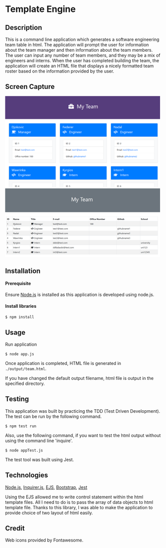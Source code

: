 # Template Engine 

## Description 
This is a command line application which generates a software engineering team table in html. The application will prompt the user for information about the team manager and then information about the team members. The user can input any number of team members, and they may be a mix of engineers and interns. When the user has completed building the team, the application will create an HTML file that displays a nicely formatted team roster based on the information provided by the user. 


## Screen Capture

<img src="screencapture.png" width="500px">


<img src="screencapture2.png" width="500px">


## Installation 
#### Prerequisite
Ensure [Node.js](https://nodejs.org) is installed as this application is developed using node.js. 

#### Install libraries 

```
$ npm install 
```

## Usage 
Run application  
```
$ node app.js 
```

Once application is completed, HTML file is generated in `./output/team.html`. 

If you have changed the default output filename, html file is output in the specified directory. 


## Testing 

This application was built by practicing the TDD (Test Driven Development). 
The test can be run by the following command. 

```
$ npm test run
```

Also, use the following command, if you want to test the html output without using the command line 'inquire'.

```
$ node appTest.js
```

The test tool was built using Jest.

## Technologies

[Node.js](https://nodejs.org), [Inquirer.js](https://www.npmjs.com/package/inquirer), [EJS](https://www.npmjs.com/package/ejs), [Bootstrap](https://getbootstrap.com/), [Jest](https://jestjs.io/)


Using the EJS allowed me to write control statement within the html template files. All I need to do is to pass the array of data objects to  html template file. Thanks to this library, I was able to make the application to provide choice of two layout of html easily.


## Credit 
Web icons provided by Fontawesome.
